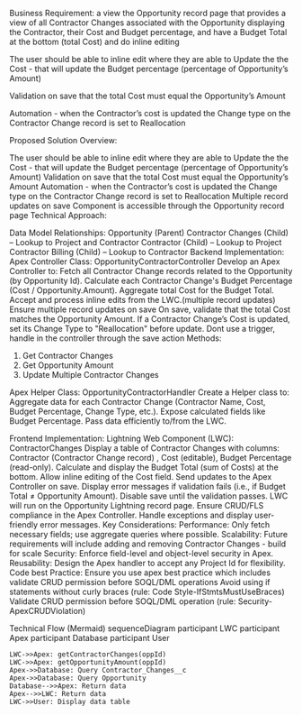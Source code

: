Business Requirement: a view the Opportunity record page that provides a view of all Contractor Changes associated with the Opportunity displaying the Contractor, their Cost and Budget percentage, and have a Budget Total at the bottom (total Cost) and do inline editing

The user should be able to inline edit where they are able to Update the the Cost - that will update the Budget percentage (percentage of Opportunity’s Amount)

Validation on save that the total Cost must equal the Opportunity’s Amount

Automation - when the Contractor’s cost is updated the Change type on the Contractor Change record is set to Reallocation

Proposed Solution Overview:

The user should be able to inline edit where they are able to Update the the Cost - that will update the Budget percentage (percentage of Opportunity’s Amount)
Validation on save that the total Cost must equal the Opportunity’s Amount
Automation - when the Contractor’s cost is updated the Change type on the Contractor Change record is set to Reallocation
Multiple record updates on save
Component is accessible through the Opportunity record page
Technical Approach:

Data Model Relationships:
Opportunity (Parent)
Contractor Changes (Child) – Lookup to Project and Contractor
Contractor (Child) – Lookup to Project
Contractor Billing (Child) – Lookup to Contractor
Backend Implementation:
Apex Controller Class: OpportunityContractorController
Develop an Apex Controller to:
Fetch all Contractor Change records related to the Opportunity (by Opportunity Id).
Calculate each Contractor Change's Budget Percentage (Cost / Opportunity.Amount).
Aggregate total Cost for the Budget Total.
Accept and process inline edits from the LWC.(multiple record updates)
Ensure multiple record updates on save
On save, validate that the total Cost matches the Opportunity Amount.
If a Contractor Change’s Cost is updated, set its Change Type to "Reallocation" before update.
Dont use a trigger, handle in the controller through the save action
Methods:   
  1. Get Contractor Changes 
  2. Get Opportunity Amount 
  3. Update Multiple Contractor Changes

Apex Helper Class: OpportunityContractorHandler
Create a Helper class to:
Aggregate data for each Contractor Change (Contractor Name, Cost, Budget Percentage, Change Type, etc.).
Expose calculated fields like Budget Percentage.
Pass data efficiently to/from the LWC.

Frontend Implementation:
Lightning Web Component (LWC): ContractorChanges
Display a table of Contractor Changes with columns: Contractor (Contractor Change record) , Cost (editable), Budget Percentage (read-only).
Calculate and display the Budget Total (sum of Costs) at the bottom.
Allow inline editing of the Cost field.
Send updates to the Apex Controller on save.
Display error messages if validation fails (i.e., if Budget Total ≠ Opportunity Amount).
Disable save until the validation passes.
LWC will run on the Opportunity Lightning record page.
Ensure CRUD/FLS compliance in the Apex Controller.
Handle exceptions and display user-friendly error messages.
Key Considerations:
Performance: Only fetch necessary fields; use aggregate queries where possible.
Scalability: Future requirements will include adding and removing Contractor Changes - build for scale
Security: Enforce field-level and object-level security in Apex.
Reusability: Design the Apex handler to accept any Project Id for flexibility.
Code best Practice: Ensure you use apex best practice which includes validate CRUD permission before SOQL/DML operations
Avoid using if statements without curly braces (rule: Code Style-IfStmtsMustUseBraces)
Validate CRUD permission before SOQL/DML operation (rule: Security-ApexCRUDViolation)

Technical Flow (Mermaid)
sequenceDiagram
    participant LWC
    participant Apex
    participant Database
    participant User

    LWC->>Apex: getContractorChanges(oppId)
    LWC->>Apex: getOpportunityAmount(oppId)
    Apex->>Database: Query Contractor_Changes__c
    Apex->>Database: Query Opportunity
    Database-->>Apex: Return data
    Apex-->>LWC: Return data
    LWC->>User: Display data table
